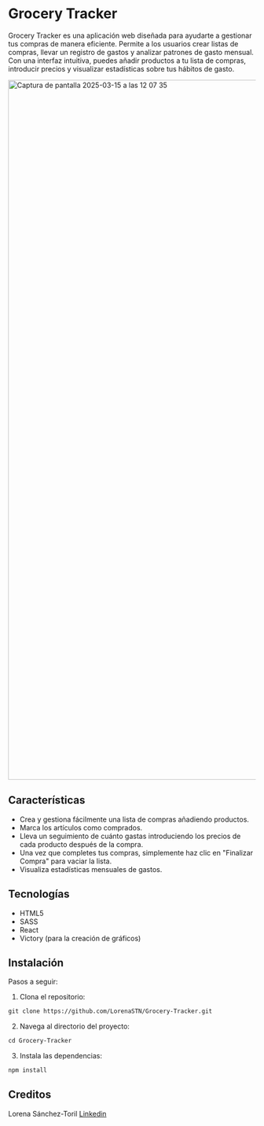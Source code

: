 # Grocery Tracker

Grocery Tracker es una aplicación web diseñada para ayudarte a gestionar tus compras de manera eficiente. Permite a los usuarios crear listas de compras, llevar un registro de gastos y analizar patrones de gasto mensual. Con una interfaz intuitiva, puedes añadir productos a tu lista de compras, introducir precios y visualizar estadísticas sobre tus hábitos de gasto.

<img width="1424" alt="Captura de pantalla 2025-03-15 a las 12 07 35" src="https://github.com/user-attachments/assets/68b4e9fd-0934-4b2f-b695-b55eb96feb98" />



## Características

- Crea y gestiona fácilmente una lista de compras añadiendo productos.
- Marca los artículos como comprados.
- Lleva un seguimiento de cuánto gastas introduciendo los precios de cada producto después de la compra.
- Una vez que completes tus compras, simplemente haz clic en "Finalizar Compra" para vaciar la lista.
- Visualiza estadísticas mensuales de gastos.

## Tecnologías

- HTML5
- SASS
- React
- Victory (para la creación de gráficos)

## Instalación

Pasos a seguir:

1. Clona el repositorio:

```html
git clone https://github.com/LorenaSTN/Grocery-Tracker.git
```

2. Navega al directorio del proyecto:

```html
cd Grocery-Tracker
```

3. Instala las dependencias:

```html
npm install
```

## Creditos

Lorena Sánchez-Toril
[Linkedin](https://www.linkedin.com/in/lorena-sancheztoril/)
